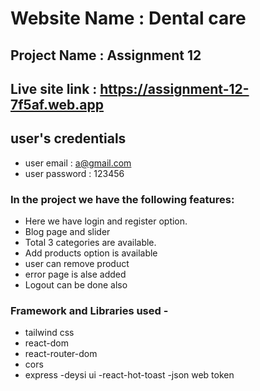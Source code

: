 # Website Name : Dental care

## Project Name : Assignment 12

## Live site link : https://assignment-12-7f5af.web.app

## user's credentials
- user email : a@gmail.com
- user password : 123456

### In the project we have the following features:
- Here we have login and register option.
- Blog page and slider
- Total 3 categories are available.
- Add products option is available
- user can remove product
- error page is alse added
- Logout can be done also


### Framework and Libraries used -
- tailwind css
- react-dom
- react-router-dom
- cors
- express
-deysi ui
-react-hot-toast
-json web token
